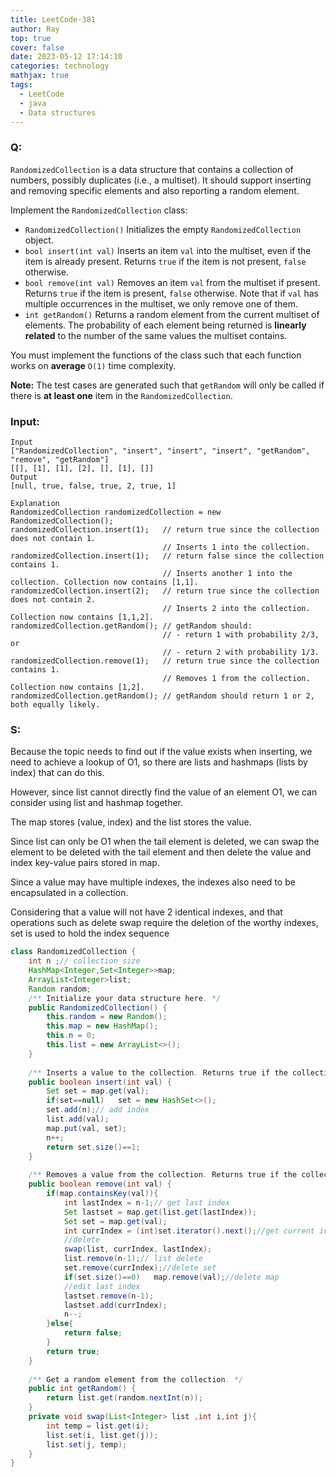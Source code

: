 ```yaml
---
title: LeetCode-381
author: Ray
top: true
cover: false
date: 2023-05-12 17:14:10
categories: technology
mathjax: true
tags: 
  - LeetCode
  - java
  - Data structures
---
```


### Q:

`RandomizedCollection` is a data structure that contains a collection of numbers, possibly duplicates (i.e., a multiset). It should support inserting and removing specific elements and also reporting a random element.

Implement the `RandomizedCollection` class:

- `RandomizedCollection()` Initializes the empty `RandomizedCollection` object.
- `bool insert(int val)` Inserts an item `val` into the multiset, even if the item is already present. Returns `true` if the item is not present, `false` otherwise.
- `bool remove(int val)` Removes an item `val` from the multiset if present. Returns `true` if the item is present, `false` otherwise. Note that if `val` has multiple occurrences in the multiset, we only remove one of them.
- `int getRandom()` Returns a random element from the current multiset of elements. The probability of each element being returned is **linearly related** to the number of the same values the multiset contains.

You must implement the functions of the class such that each function works on **average** `O(1)` time complexity.

**Note:** The test cases are generated such that `getRandom` will only be called if there is **at least one** item in the `RandomizedCollection`.

<!-- more -->

### Input:

```
Input
["RandomizedCollection", "insert", "insert", "insert", "getRandom", "remove", "getRandom"]
[[], [1], [1], [2], [], [1], []]
Output
[null, true, false, true, 2, true, 1]

Explanation
RandomizedCollection randomizedCollection = new RandomizedCollection();
randomizedCollection.insert(1);   // return true since the collection does not contain 1.
                                  // Inserts 1 into the collection.
randomizedCollection.insert(1);   // return false since the collection contains 1.
                                  // Inserts another 1 into the collection. Collection now contains [1,1].
randomizedCollection.insert(2);   // return true since the collection does not contain 2.
                                  // Inserts 2 into the collection. Collection now contains [1,1,2].
randomizedCollection.getRandom(); // getRandom should:
                                  // - return 1 with probability 2/3, or
                                  // - return 2 with probability 1/3.
randomizedCollection.remove(1);   // return true since the collection contains 1.
                                  // Removes 1 from the collection. Collection now contains [1,2].
randomizedCollection.getRandom(); // getRandom should return 1 or 2, both equally likely.
```

### S:

Because the topic needs to find out if the value exists when inserting, we need to achieve a lookup of O1, so there are lists and hashmaps (lists by index) that can do this.

However, since list cannot directly find the value of an element O1, we can consider using list and hashmap together.

The map stores (value, index) and the list stores the value. 

Since list can only be O1 when the tail element is deleted, we can swap the element to be deleted with the tail element and then delete the value and index key-value pairs stored in map.

Since a value may have multiple indexes, the indexes also need to be encapsulated in a collection.

 Considering that a value will not have 2 identical indexes, and that operations such as delete swap require the deletion of the worthy indexes, set is used to hold the index sequence

```java
class RandomizedCollection {
    int n ;// collection size
    HashMap<Integer,Set<Integer>>map;
    ArrayList<Integer>list;
    Random random;
    /** Initialize your data structure here. */
    public RandomizedCollection() {
        this.random = new Random();
        this.map = new HashMap();
        this.n = 0;
        this.list = new ArrayList<>();
    }
    
    /** Inserts a value to the collection. Returns true if the collection did not already contain the specified element. */
    public boolean insert(int val) {
        Set set = map.get(val);
        if(set==null)   set = new HashSet<>();
        set.add(n);// add index
        list.add(val);
        map.put(val, set);
        n++;
        return set.size()==1;
    }
    
    /** Removes a value from the collection. Returns true if the collection contained the specified element. */
    public boolean remove(int val) {
        if(map.containsKey(val)){
            int lastIndex = n-1;// get last index
            Set lastset = map.get(list.get(lastIndex));
            Set set = map.get(val);
            int currIndex = (int)set.iterator().next();//get current index  tip:: iterator in set is ordered when you use next
            //delete
            swap(list, currIndex, lastIndex);
            list.remove(n-1);// list delete
            set.remove(currIndex);//delete set
            if(set.size()==0)   map.remove(val);//delete map
            //edit last index
            lastset.remove(n-1);
            lastset.add(currIndex);
            n--;
        }else{
            return false;
        }
        return true;
    }
    
    /** Get a random element from the collection. */
    public int getRandom() {
        return list.get(random.nextInt(n));
    }
    private void swap(List<Integer> list ,int i,int j){
        int temp = list.get(i);
        list.set(i, list.get(j));
        list.set(j, temp);
    }
}
```

